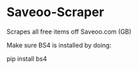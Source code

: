 # Saveoo-Scraper
Scrapes all free items off Saveoo.com (GB)

Make sure BS4 is installed by doing:

pip install bs4
